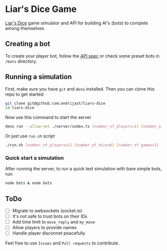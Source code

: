 
# Liar's Dice Game

[Liar's Dice](/Game%20rules.md) game simulator and API for building AI's (bots) to compete among themselves.


## Creating a bot

To create your player bot, follow the [API spec](/Bot%20API%20spec.md) or check some preset bots in `/bots` directory.


## Running a simulation

First, make sure you have `git` and `deno` installed. Then you can clone this repo to get started

```bash
git clone git@github.com:andrijast/liars-dice
cd liars-dice
```

Now use this command to start the server

```bash
deno run --allow-net ./server/index.ts [number_of_players=2] [number_of_dice=6] [number_of_games=1] [port=5533]
```

Or just use `run.sh` script

```bash
./run.sh [number_of_players=2] [number_of_dice=6] [number_of_games=1] [port=5533]
```

### Quick start a simulation

After running the server, to run a quick test simulation with bare simple bots, run:

```bash
node bots & node bots
```

## ToDo

- [ ] Migrate to websockets (socket.io)
- [ ] It's not safe to trust bots on their IDs
- [ ] Add time limit to `move_reply` and `my_move`
- [ ] Allow players to provide names
- [ ] Handle player disconnet peacefully

Feel free to use `Issues` and `Pull requests` to contribute.
